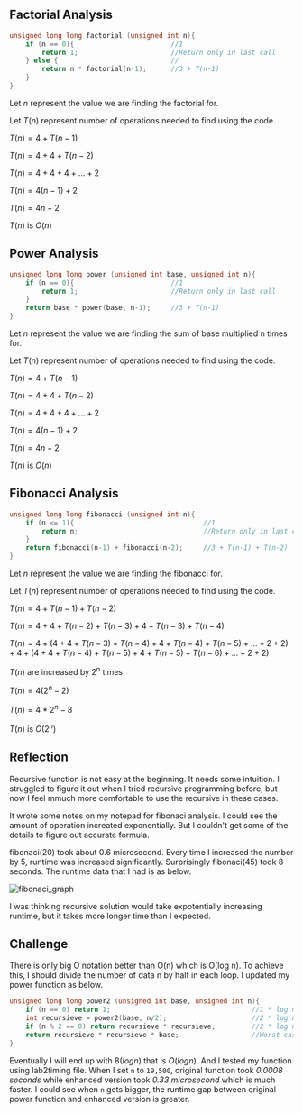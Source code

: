 ## Factorial Analysis
```cpp
unsigned long long factorial (unsigned int n){
    if (n == 0){                        //1
        return 1;                       //Return only in last call
    } else {                            //
        return n * factorial(n-1);      //3 + T(n-1)
    }
}
```

Let $n$ represent the value we are finding the factorial for. 

Let $T(n)$ represent number of operations needed to find  using the code.

$T(n) = 4 + T(n-1)$

$T(n) = 4 + 4 + T(n-2)$

$T(n) = 4 + 4 + 4 + ... + 2$

$T(n) = 4(n-1) + 2$

$T(n) = 4n -2$

$T(n)$ is $O(n)$

## Power Analysis 
```cpp 
unsigned long long power (unsigned int base, unsigned int n){
    if (n == 0){                        //1
        return 1;                       //Return only in last call
    }
    return base * power(base, n-1);     //3 + T(n-1)
}
```

Let $n$ represent the value we are finding the sum of base multiplied n times for. 

Let $T(n)$ represent number of operations needed to find  using the code.

$T(n) = 4 + T(n-1)$

$T(n) = 4 + 4 + T(n-2)$

$T(n) = 4 + 4 + 4 + ... + 2$

$T(n) = 4(n-1) + 2$

$T(n) = 4n -2$

$T(n)$ is $O(n)$

## Fibonacci Analysis
```cpp 
unsigned long long fibonacci (unsigned int n){
    if (n <= 1){                                //1
        return n;                               //Return only in last call
    } 
    return fibonacci(n-1) + fibonacci(n-2);     //3 + T(n-1) + T(n-2)
}
```
Let $n$ represent the value we are finding the fibonacci for. 

Let $T(n)$ represent number of operations needed to find  using the code.

$T(n) = 4 + T(n-1) + T(n-2)$

$T(n) = 4 + 4 + T(n-2) + T(n-3) + 4 + T(n-3) + T(n-4)$

$T(n) = 4 + (4 + 4 + T(n-3) + T(n-4) + 4 + T(n-4) + T(n-5) + ... + 2 + 2) + 4 + (4 + 4 + T(n-4) + T(n-5) + 4 + T(n-5) + T(n-6) + ... + 2 + 2)$ 

$T(n)$ are increased by $2^n$ times

$T(n) = 4(2^{n} -2)$

$T(n) = 4 * 2^{n} - 8$

$T(n)$ is $O(2^n)$

## Reflection

Recursive function is not easy at the beginning. It needs some intuition. I struggled to figure it out when I tried recursive programming before, but now I feel mmuch more comfortable to use the recursive in these cases. 

It wrote some notes on my notepad for fibonaci analysis. I could see the amount of operation increated exponentially. But I couldn't get some of the details to figure out accurate formula. 

fibonaci(20) took about 0.6 microsecond. Every time I increased the number by 5, runtime was increased significantly. Surprisingly fibonaci(45) took 8 seconds. The runtime data that I had is as below. 

![fibonaci_graph](https://user-images.githubusercontent.com/59734889/191378798-917df5b4-863b-487f-a9fa-9a2f0f5a327d.png)

I was thinking recursive solution would take expotentially increasing runtime, but it takes more longer time than I expected. 

## Challenge
There is only big O notation better than O(n) which is O(log n). To achieve this, I should divide the number of data n by half in each loop. I updated my power function as below. 

```cpp
unsigned long long power2 (unsigned int base, unsigned int n){
    if (n == 0) return 1;                                   //1 * log n
	int recursieve = power2(base, n/2);                     //2 * log n
	if (n % 2 == 0) return recursieve * recursieve;         //2 * log n
	return recursieve * recursieve * base;                  //Worst case scenario 3 * log n
}
```

Eventually I will end up with $8(log n)$ that is $O(log n)$. And I tested my function using lab2timing file. When I set `n` to `19,500`, original function took *0.0008 seconds* while enhanced version took *0.33 microsecond* which is much faster. I could see when `n` gets bigger, the runtime gap between original power function and enhanced version is greater.  
